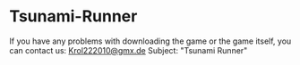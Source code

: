 # Tsunami-Runner
If you have any problems with downloading the game or the game itself, you can contact us:
Krol222010@gmx.de Subject: "Tsunami Runner"

